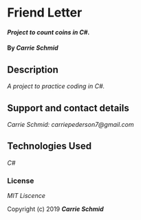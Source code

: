 # Friend Letter


#### _Project to count coins in C#._

#### By _**Carrie Schmid**_

## Description

_A project to practice coding in C#._


## Support and contact details


_Carrie Schmid: carriepederson7@gmail.com_

## Technologies Used

_C#_

### License

*MIT Liscence*

Copyright (c) 2019 **_Carrie Schmid_**
